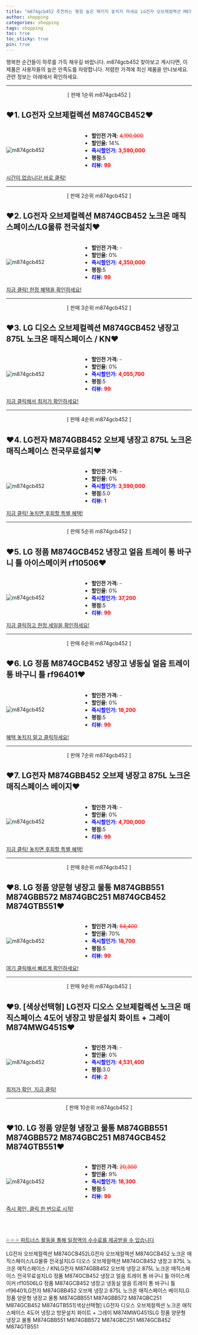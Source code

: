 ```yaml
---
title: "m874gcb452 추천하는 평점 높은 패키지 놓치지 마세요 LG전자 오브제컬렉션 M874GCB452"
author: shopping
categories: shopping
tags: shopping
toc: true
toc_sticky: true
pin: true
---
```

행복한 순간들이 하루를 가득 채우길 바랍니다. m874gcb452 찾아보고 계시다면, 이 제품은 사용자들의 높은 만족도를 자랑합니다. 저렴한 가격에 최신 제품을 만나보세요. 관련 정보는 아래에서 확인하세요.

---
<p class="toplist" style="margin: 0 auto; display: block; width: fit-content;">[ 판매 1순위 m874gcb452 ]</p>

<h2><strong>❤️1. LG전자 오브제컬렉션 M874GCB452❤️</strong></h2>

<div style="display: flex; align-items: center;">
    <div style="flex: 0.4;">
        <img src="https://thumbnail6.coupangcdn.com/thumbnails/remote/230x230ex/image/vendor_inventory/9124/05ba41d8bd9a51bf2e83b303a828e14de3e6642b049214f5884c2679f2a4.jpeg" alt="m874gcb452" style="max-width: 100%;">
    </div>
    <div style="flex: 0.6; margin-left: 10px;">
        <ul>
            <li><strong>할인전 가격:</strong> <del style="color: red;">4,190,000</del></li>
            <li><strong>할인율:</strong> 14%</li>
            <li><span style='color:blue'><strong>즉시할인가:</strong></span> <span style='color:red'><strong>3,590,000</strong></span></li>
            <li><strong>평점:</strong>5</li>
            <li><span style='color:blue'><strong>리뷰:</strong></span> <span style='color:red'><strong>99</strong></span></li>
        </ul>
    </div>
</div>
<div class="center">
    <a href="https://William4Davisa.github.io?lptag=AF9450613&subid=githubio&pageKey=7790095667&traceid=V0-153&itemId=21073934972&vendorItemId=88136143413" class="myButton">
        시간이 없습니다! 바로 클릭!
    </a>
</div>


---
<p class="toplist" style="margin: 0 auto; display: block; width: fit-content;">[ 판매 2순위 m874gcb452 ]</p>

<h2><strong>❤️2. LG전자 오브제컬렉션 M874GCB452 노크온 매직스페이스/LG물류 전국설치❤️</strong></h2>

<div style="display: flex; align-items: center;">
    <div style="flex: 0.4;">
        <img src="https://thumbnail10.coupangcdn.com/thumbnails/remote/230x230ex/image/vendor_inventory/9c8a/a11301bc7f2f0c357f81dd6a2fd8b023cbd46e8b083789015031fbe08934.jpg" alt="m874gcb452" style="max-width: 100%;">
    </div>
    <div style="flex: 0.6; margin-left: 10px;">
        <ul>
            <li><strong>할인전 가격:</strong> <del style="color: red;">-</del></li>
            <li><strong>할인율:</strong> 0%</li>
            <li><span style='color:blue'><strong>즉시할인가:</strong></span> <span style='color:red'><strong>4,350,000</strong></span></li>
            <li><strong>평점:</strong>5</li>
            <li><span style='color:blue'><strong>리뷰:</strong></span> <span style='color:red'><strong>99</strong></span></li>
        </ul>
    </div>
</div>
<div class="center">
    <a href="https://William4Davisa.github.io?lptag=AF9450613&subid=githubio&pageKey=7643637073&traceid=V0-153&itemId=20317689671&vendorItemId=87403520247" class="myButton">
        지금 클릭! 한정 혜택을 확인하세요!
    </a>
</div>


---
<p class="toplist" style="margin: 0 auto; display: block; width: fit-content;">[ 판매 3순위 m874gcb452 ]</p>

<h2><strong>❤️3. LG 디오스 오브제컬렉션 M874GCB452 냉장고 875L 노크온 매직스페이스 / KN❤️</strong></h2>

<div style="display: flex; align-items: center;">
    <div style="flex: 0.4;">
        <img src="https://thumbnail7.coupangcdn.com/thumbnails/remote/230x230ex/image/vendor_inventory/1e6b/5bea1676ced8d3721954968073f8b9d7a0442712632d704c1e5a282fd2ba.jpg" alt="m874gcb452" style="max-width: 100%;">
    </div>
    <div style="flex: 0.6; margin-left: 10px;">
        <ul>
            <li><strong>할인전 가격:</strong> <del style="color: red;">-</del></li>
            <li><strong>할인율:</strong> 0%</li>
            <li><span style='color:blue'><strong>즉시할인가:</strong></span> <span style='color:red'><strong>4,055,700</strong></span></li>
            <li><strong>평점:</strong>5</li>
            <li><span style='color:blue'><strong>리뷰:</strong></span> <span style='color:red'><strong>99</strong></span></li>
        </ul>
    </div>
</div>
<div class="center">
    <a href="https://William4Davisa.github.io?lptag=AF9450613&subid=githubio&pageKey=7714640548&traceid=V0-153&itemId=20688415202&vendorItemId=87760085630" class="myButton">
        지금 클릭해서 최저가 확인하세요!
    </a>
</div>


---
<p class="toplist" style="margin: 0 auto; display: block; width: fit-content;">[ 판매 4순위 m874gcb452 ]</p>

<h2><strong>❤️4. LG전자 M874GBB452 오브제 냉장고 875L 노크온 매직스페이스 전국무료설치❤️</strong></h2>

<div style="display: flex; align-items: center;">
    <div style="flex: 0.4;">
        <img src="https://thumbnail9.coupangcdn.com/thumbnails/remote/230x230ex/image/vendor_inventory/c8c3/579fc3bc04dd30cdcc65e2990b8cb3ac185478b3b6b91699034299d63931.jpeg" alt="m874gcb452" style="max-width: 100%;">
    </div>
    <div style="flex: 0.6; margin-left: 10px;">
        <ul>
            <li><strong>할인전 가격:</strong> <del style="color: red;">-</del></li>
            <li><strong>할인율:</strong> 0%</li>
            <li><span style='color:blue'><strong>즉시할인가:</strong></span> <span style='color:red'><strong>3,590,000</strong></span></li>
            <li><strong>평점:</strong>5.0</li>
            <li><span style='color:blue'><strong>리뷰:</strong></span> <span style='color:red'><strong>1</strong></span></li>
        </ul>
    </div>
</div>
<div class="center">
    <a href="https://William4Davisa.github.io?lptag=AF9450613&subid=githubio&pageKey=7495509217&traceid=V0-153&itemId=19609335214&vendorItemId=86716351008" class="myButton">
        지금 클릭! 놓치면 후회할 특별 혜택!
    </a>
</div>


---
<p class="toplist" style="margin: 0 auto; display: block; width: fit-content;">[ 판매 5순위 m874gcb452 ]</p>

<h2><strong>❤️5. LG 정품 M874GCB452 냉장고 얼음 트레이 통 바구니 틀 아이스메이커 rf10506❤️</strong></h2>

<div style="display: flex; align-items: center;">
    <div style="flex: 0.4;">
        <img src="https://thumbnail8.coupangcdn.com/thumbnails/remote/230x230ex/image/vendor_inventory/c990/3b27b8604b4237b38c3af8e9ddca54b6a5b7201ba58e309a05671d0f5b94.jpg" alt="m874gcb452" style="max-width: 100%;">
    </div>
    <div style="flex: 0.6; margin-left: 10px;">
        <ul>
            <li><strong>할인전 가격:</strong> <del style="color: red;">-</del></li>
            <li><strong>할인율:</strong> 0%</li>
            <li><span style='color:blue'><strong>즉시할인가:</strong></span> <span style='color:red'><strong>37,200</strong></span></li>
            <li><strong>평점:</strong>5</li>
            <li><span style='color:blue'><strong>리뷰:</strong></span> <span style='color:red'><strong>99</strong></span></li>
        </ul>
    </div>
</div>
<div class="center">
    <a href="https://William4Davisa.github.io?lptag=AF9450613&subid=githubio&pageKey=7496338942&traceid=V0-153&itemId=19613308970&vendorItemId=86720219704" class="myButton">
        지금 클릭하고 한정 세일을 확인하세요!
    </a>
</div>


---
<p class="toplist" style="margin: 0 auto; display: block; width: fit-content;">[ 판매 6순위 m874gcb452 ]</p>

<h2><strong>❤️6. LG 정품 M874GCB452 냉장고 냉동실 얼음 트레이 통 바구니 틀 rf96401❤️</strong></h2>

<div style="display: flex; align-items: center;">
    <div style="flex: 0.4;">
        <img src="https://thumbnail8.coupangcdn.com/thumbnails/remote/230x230ex/image/vendor_inventory/be5d/ef1cfd619b56b374df572f3c0f83125a2741cc570453d06a17dc59491903.jpg" alt="m874gcb452" style="max-width: 100%;">
    </div>
    <div style="flex: 0.6; margin-left: 10px;">
        <ul>
            <li><strong>할인전 가격:</strong> <del style="color: red;">-</del></li>
            <li><strong>할인율:</strong> 0%</li>
            <li><span style='color:blue'><strong>즉시할인가:</strong></span> <span style='color:red'><strong>18,200</strong></span></li>
            <li><strong>평점:</strong>5</li>
            <li><span style='color:blue'><strong>리뷰:</strong></span> <span style='color:red'><strong>99</strong></span></li>
        </ul>
    </div>
</div>
<div class="center">
    <a href="https://William4Davisa.github.io?lptag=AF9450613&subid=githubio&pageKey=7496326030&traceid=V0-153&itemId=19613244759&vendorItemId=86720169157" class="myButton">
        혜택 놓치지 말고 클릭하세요!
    </a>
</div>


---
<p class="toplist" style="margin: 0 auto; display: block; width: fit-content;">[ 판매 7순위 m874gcb452 ]</p>

<h2><strong>❤️7. LG전자 M874GBB452 오브제 냉장고 875L 노크온 매직스페이스 베이지❤️</strong></h2>

<div style="display: flex; align-items: center;">
    <div style="flex: 0.4;">
        <img src="https://thumbnail8.coupangcdn.com/thumbnails/remote/230x230ex/image/vendor_inventory/0f54/f2b7cb9cc7ed07a0d8b6144d189237019ab88ea2ceaf924c172816bce19a.jpg" alt="m874gcb452" style="max-width: 100%;">
    </div>
    <div style="flex: 0.6; margin-left: 10px;">
        <ul>
            <li><strong>할인전 가격:</strong> <del style="color: red;">-</del></li>
            <li><strong>할인율:</strong> 0%</li>
            <li><span style='color:blue'><strong>즉시할인가:</strong></span> <span style='color:red'><strong>4,700,000</strong></span></li>
            <li><strong>평점:</strong>5</li>
            <li><span style='color:blue'><strong>리뷰:</strong></span> <span style='color:red'><strong>99</strong></span></li>
        </ul>
    </div>
</div>
<div class="center">
    <a href="https://William4Davisa.github.io?lptag=AF9450613&subid=githubio&pageKey=7371380403&traceid=V0-153&itemId=19015810127&vendorItemId=86504281771" class="myButton">
        지금 클릭! 놓치면 후회할 특별 혜택!
    </a>
</div>


---
<p class="toplist" style="margin: 0 auto; display: block; width: fit-content;">[ 판매 8순위 m874gcb452 ]</p>

<h2><strong>❤️8. LG 정품 양문형 냉장고 물통 M874GBB551 M874GBB572 M874GBC251 M874GCB452 M874GTB551❤️</strong></h2>

<div style="display: flex; align-items: center;">
    <div style="flex: 0.4;">
        <img src="https://thumbnail7.coupangcdn.com/thumbnails/remote/230x230ex/image/vendor_inventory/901f/3964cecc1c2869123f7cb23b3107c050da86ad9f421f1d503b3b3289846d.jpg" alt="m874gcb452" style="max-width: 100%;">
    </div>
    <div style="flex: 0.6; margin-left: 10px;">
        <ul>
            <li><strong>할인전 가격:</strong> <del style="color: red;">64,400</del></li>
            <li><strong>할인율:</strong> 70%</li>
            <li><span style='color:blue'><strong>즉시할인가:</strong></span> <span style='color:red'><strong>18,700</strong></span></li>
            <li><strong>평점:</strong>5</li>
            <li><span style='color:blue'><strong>리뷰:</strong></span> <span style='color:red'><strong>99</strong></span></li>
        </ul>
    </div>
</div>
<div class="center">
    <a href="https://William4Davisa.github.io?lptag=AF9450613&subid=githubio&pageKey=7789901142&traceid=V0-153&itemId=21073080056&vendorItemId=88135299897" class="myButton">
        여기 클릭해서 빠르게 확인하세요!
    </a>
</div>


---
<p class="toplist" style="margin: 0 auto; display: block; width: fit-content;">[ 판매 9순위 m874gcb452 ]</p>

<h2><strong>❤️9. [색상선택형] LG전자 디오스 오브제컬렉션 노크온 매직스페이스 4도어 냉장고 방문설치 화이트 + 그레이 M874MWG451S❤️</strong></h2>

<div style="display: flex; align-items: center;">
    <div style="flex: 0.4;">
        <img src="https://thumbnail6.coupangcdn.com/thumbnails/remote/230x230ex/image/vendor_inventory/9fc3/39fa94b4cc9b7873ec075d9c68b88e37fec077302dfc27b11381f0869dad.jpg" alt="m874gcb452" style="max-width: 100%;">
    </div>
    <div style="flex: 0.6; margin-left: 10px;">
        <ul>
            <li><strong>할인전 가격:</strong> <del style="color: red;">-</del></li>
            <li><strong>할인율:</strong> 0%</li>
            <li><span style='color:blue'><strong>즉시할인가:</strong></span> <span style='color:red'><strong>4,531,400</strong></span></li>
            <li><strong>평점:</strong>3.0</li>
            <li><span style='color:blue'><strong>리뷰:</strong></span> <span style='color:red'><strong>2</strong></span></li>
        </ul>
    </div>
</div>
<div class="center">
    <a href="https://William4Davisa.github.io?lptag=AF9450613&subid=githubio&pageKey=7458430194&traceid=V0-153&itemId=19434701531&vendorItemId=86904448129" class="myButton">
        최저가 확인, 지금 클릭!
    </a>
</div>


---
<p class="toplist" style="margin: 0 auto; display: block; width: fit-content;">[ 판매 10순위 m874gcb452 ]</p>

<h2><strong>❤️10. LG 정품 양문형 냉장고 물통 M874GBB551 M874GBB572 M874GBC251 M874GCB452 M874GTB551❤️</strong></h2>

<div style="display: flex; align-items: center;">
    <div style="flex: 0.4;">
        <img src="https://thumbnail7.coupangcdn.com/thumbnails/remote/230x230ex/image/vendor_inventory/901f/3964cecc1c2869123f7cb23b3107c050da86ad9f421f1d503b3b3289846d.jpg" alt="m874gcb452" style="max-width: 100%;">
    </div>
    <div style="flex: 0.6; margin-left: 10px;">
        <ul>
            <li><strong>할인전 가격:</strong> <del style="color: red;">20,300</del></li>
            <li><strong>할인율:</strong> 9%</li>
            <li><span style='color:blue'><strong>즉시할인가:</strong></span> <span style='color:red'><strong>18,300</strong></span></li>
            <li><strong>평점:</strong>5</li>
            <li><span style='color:blue'><strong>리뷰:</strong></span> <span style='color:red'><strong>99</strong></span></li>
        </ul>
    </div>
</div>
<div class="center">
    <a href="https://William4Davisa.github.io?lptag=AF9450613&subid=githubio&pageKey=7768290509&traceid=V0-153&itemId=20965583695&vendorItemId=90497825521" class="myButton">
        즉시 확인, 클릭 한 번으로 시작!
    </a>
</div>

<br><br><br>[💦 💦 💦 파트너스 활동을 통해 일정액의 수수료를 제공받을 수 있습니다](https://link.coupang.com/a/bcpT2c)<br><br>LG전자 오브제컬렉션 M874GCB452LG전자 오브제컬렉션 M874GCB452 노크온 매직스페이스/LG물류 전국설치LG 디오스 오브제컬렉션 M874GCB452 냉장고 875L 노크온 매직스페이스 / KNLG전자 M874GBB452 오브제 냉장고 875L 노크온 매직스페이스 전국무료설치LG 정품 M874GCB452 냉장고 얼음 트레이 통 바구니 틀 아이스메이커 rf10506LG 정품 M874GCB452 냉장고 냉동실 얼음 트레이 통 바구니 틀 rf96401LG전자 M874GBB452 오브제 냉장고 875L 노크온 매직스페이스 베이지LG 정품 양문형 냉장고 물통 M874GBB551 M874GBB572 M874GBC251 M874GCB452 M874GTB551[색상선택형] LG전자 디오스 오브제컬렉션 노크온 매직스페이스 4도어 냉장고 방문설치 화이트 + 그레이 M874MWG451SLG 정품 양문형 냉장고 물통 M874GBB551 M874GBB572 M874GBC251 M874GCB452 M874GTB551